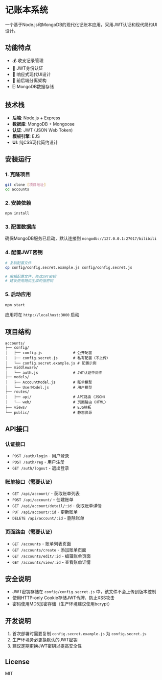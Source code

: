 # 记账本系统

一个基于Node.js和MongoDB的现代化记账本应用，采用JWT认证和现代简约UI设计。

## 功能特点

- 💰 收支记录管理
- 🔐 JWT身份认证
- 📱 响应式现代UI设计
- 🚀 前后端分离架构
- 🗄️ MongoDB数据存储

## 技术栈

- **后端**: Node.js + Express
- **数据库**: MongoDB + Mongoose
- **认证**: JWT (JSON Web Token)
- **模板引擎**: EJS
- **UI**: 纯CSS现代简约设计

## 安装运行

### 1. 克隆项目
```bash
git clone [项目地址]
cd accounts
```

### 2. 安装依赖
```bash
npm install
```

### 3. 配置数据库
确保MongoDB服务已启动，默认连接到 `mongodb://127.0.0.1:27017/bilibili`

### 4. 配置JWT密钥
```bash
# 复制配置文件
cp config/config.secret.example.js config/config.secret.js

# 编辑配置文件，修改JWT密钥
# 建议使用随机生成的强密钥
```

### 5. 启动应用
```bash
npm start
```

应用将在 `http://localhost:3000` 启动

## 项目结构

```
accounts/
├── config/
│   ├── config.js              # 公开配置
│   ├── config.secret.js       # 私有配置（不上传）
│   └── config.secret.example.js # 配置示例
├── middleware/
│   └── auth.js                # JWT认证中间件
├── models/
│   ├── AccountModel.js        # 账单模型
│   └── UserModel.js           # 用户模型
├── routes/
│   ├── api/                   # API路由（JSON）
│   └── web/                   # 页面路由（HTML）
├── views/                     # EJS模板
└── public/                    # 静态资源
```

## API接口

### 认证接口
- `POST /auth/login` - 用户登录
- `POST /auth/reg` - 用户注册
- `GET /auth/logout` - 退出登录

### 账单接口（需要认证）
- `GET /api/account/` - 获取账单列表
- `POST /api/account/` - 创建账单
- `GET /api/account/detail/:id` - 获取账单详情
- `PUT /api/account/:id` - 更新账单
- `DELETE /api/account/:id` - 删除账单

### 页面路由（需要认证）
- `GET /accounts` - 账单列表页面
- `GET /accounts/create` - 添加账单页面
- `GET /accounts/edit/:id` - 编辑账单页面
- `GET /accounts/view/:id` - 查看账单详情

## 安全说明

- JWT密钥存储在 `config/config.secret.js` 中，该文件不会上传到版本控制
- 使用HTTP-only Cookie存储JWT令牌，防止XSS攻击
- 密码使用MD5加密存储（生产环境建议使用bcrypt）

## 开发说明

1. 首次部署时需要复制 `config.secret.example.js` 为 `config.secret.js`
2. 生产环境务必更换默认的JWT密钥
3. 建议定期更换JWT密钥以提高安全性

## License

MIT 